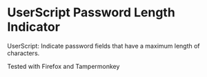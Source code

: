 # UserScript Password Length Indicator
UserScript: Indicate password fields that have a maximum length of characters.

Tested with Firefox and Tampermonkey
